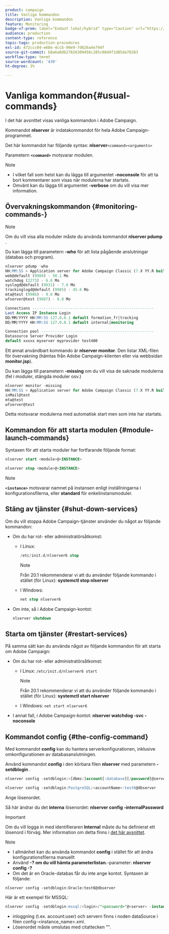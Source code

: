 ```yaml
---
product: campaign
title: Vanliga kommandon
description: Vanliga kommandon
feature: Monitoring
badge-v7-prem: label="Endast lokal/hybrid" type="Caution" url="https://experienceleague.adobe.com/docs/campaign-classic/using/installing-campaign-classic/architecture-and-hosting-models/hosting-models-lp/hosting-models.html?lang=sv" tooltip="Gäller endast lokala och hybrida driftsättningar"
audience: production
content-type: reference
topic-tags: production-procedures
exl-id: 472ccc04-e68e-4ccb-90e9-7d626a4e794f
source-git-commit: b8a6a0db27826309456c285c08d4f1d85de70283
workflow-type: tm+mt
source-wordcount: '439'
ht-degree: 3%

---
```


# Vanliga kommandon{#usual-commands}



I det här avsnittet visas vanliga kommandon i Adobe Campaign.

Kommandot **nlserver** är indatakommandot för hela Adobe Campaign-programmet.

Det här kommandot har följande syntax: **nlserver &#x200B;**`<command>`**&#x200B;**`<arguments>`**&#x200B;**

Parametern **`<command>`** motsvarar modulen.

>[!NOTE]
>
>* I vilket fall som helst kan du lägga till argumentet **-noconsole** för att ta bort kommentarer som visas när modulerna har startats.
>* Omvänt kan du lägga till argumentet **-verbose** om du vill visa mer information.
>

## Övervakningskommandon {#monitoring-commands-}

>[!NOTE]
>
>Om du vill visa alla moduler måste du använda kommandot **nlserver pdump** .

Du kan lägga till parametern **-who** för att lista pågående anslutningar (databas och program).

```sql
nlserver pdump -who
HH:MM:SS > Application server for Adobe Campaign Classic (7.X YY.R build XXX@SHA1) of DD/MM/YYYY
web@default (9984) - 50.1 Mo
watchdog (2273) - 6.6 Mo
syslogd@default (9931) - 7.0 Mo
trackinglogd@default (9985) - 45.6 Mo
mta@test (9986) - 9.6 Mo
wfserver@test (9987) - 8.8 Mo

Connections ------------------------------------------------------
Last Access IP Instance Login 
DD/MM/YYYY HH:MM:SS 127.0.0.1 default formation_fr|tracking
DD/MM/YYYY HH:MM:SS 127.0.0.1 default internal|monitoring

Connection pool --------------------------------------------------
Datasource Server Provider Login 
default xxxxx myserver myprovider test400
```

Ett annat användbart kommando är **nlserver monitor**. Den listar XML-filen för övervakning (hämtas från Adobe Campaign-klienten eller via webbsidan **monitor.jsp**).

Du kan lägga till parametern **-missing** om du vill visa de saknade modulerna (fel i moduler, stängda moduler osv.)

```sql
nlserver monitor -missing
HH:MM:SS > Application server for Adobe Campaign Classic (7.X YY.R build XXX@SHA1) of DD/MM/YYYY
inMail@test
mta@test
wfserver@test
```

Detta motsvarar modulerna med automatisk start men som inte har startats.

## Kommandon för att starta modulen {#module-launch-commands}

Syntaxen för att starta moduler har fortfarande följande format:

```sql
nlserver start <module>@<INSTANCE>
```

```sql
nlserver stop <module>@<INSTANCE>
```

>[!NOTE]
>
>**`<instance>`** motsvarar namnet på instansen enligt inställningarna i konfigurationsfilerna, eller **standard** för enkelinstansmoduler.

## Stäng av tjänster {#shut-down-services}

Om du vill stoppa Adobe Campaign-tjänster använder du något av följande kommandon:

* Om du har rot- eller administratörsåtkomst:

   * I Linux:

     ```sql
     /etc/init.d/nlserver6 stop
     ```

     >[!NOTE]
     >
     >Från 20.1 rekommenderar vi att du använder följande kommando i stället (för Linux): **systemctl stop nlserver**

   * I Windows:

     ```sql
     net stop nlserver6
     ```

* Om inte, så i Adobe Campaign-kontot:

  ```sql
  nlserver shutdown 
  ```

## Starta om tjänster {#restart-services}

På samma sätt kan du använda något av följande kommandon för att starta om Adobe Campaign:

* Om du har rot- eller administratörsåtkomst:

   * I Linux: `/etc/init.d/nlserver6 start`

     >[!NOTE]
     >
     >Från 20.1 rekommenderar vi att du använder följande kommando i stället (för Linux): **systemctl start nlserver**

   * I Windows: `net start nlserver6`

* I annat fall, i Adobe Campaign-kontot: **nlserver watchdog -svc -noconsole**

## Kommandot config {#the-config-command}

Med kommandot **config** kan du hantera serverkonfigurationen, inklusive omkonfigurationen av databasanslutningen.

Använd kommandot **config** i den körbara filen **nlserver** med parametern **-setdblogin** .

```sql
nlserver config -setdblogin:<[dbms:]account[:database][/password]@server>
```

```sql
nlserver config -setdblogin:PostgreSQL:<accountName>:test6@dbserver
```

Ange lösenordet.

Så här ändrar du det **interna** lösenordet: **nlserver config -internalPassword**

>[!IMPORTANT]
>
>Om du vill logga in med identifieraren **Internal** måste du ha definierat ett lösenord i förväg. Mer information om detta finns i [det här avsnittet](../../installation/using/configuring-campaign-server.md#internal-identifier).

>[!NOTE]
>
>* I allmänhet kan du använda kommandot **config** i stället för att ändra konfigurationsfilerna manuellt
>* Använd **-? om du vill hämta parameterlistan.**-parameter: **nlserver config -?**
>* Om det är en Oracle-databas får du inte ange kontot. Syntaxen är följande:
>
>  `nlserver config -setdblogin:Oracle:test6@dbserver`
>

Här är ett exempel för MSSQL:

```sql
nlserver config -setdblogin:mssql:<login>/"<password>"@<server> -instance:<instance_name> 
```

* inloggning (t.ex. account:user) och servern finns i noden dataSource i filen config-&lt;instance_name>.xml.
* Lösenordet måste omslutas med citattecken &quot;&quot;.

